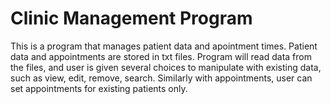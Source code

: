 # Clinic Management Program
This is a program that manages patient data and apointment times. Patient data and appointments are stored in txt files. Program will read data from the files, and user is given several choices to manipulate with existing data, such as view, edit, remove, search. Similarly with appointments, user can set appointments for existing patients only.
